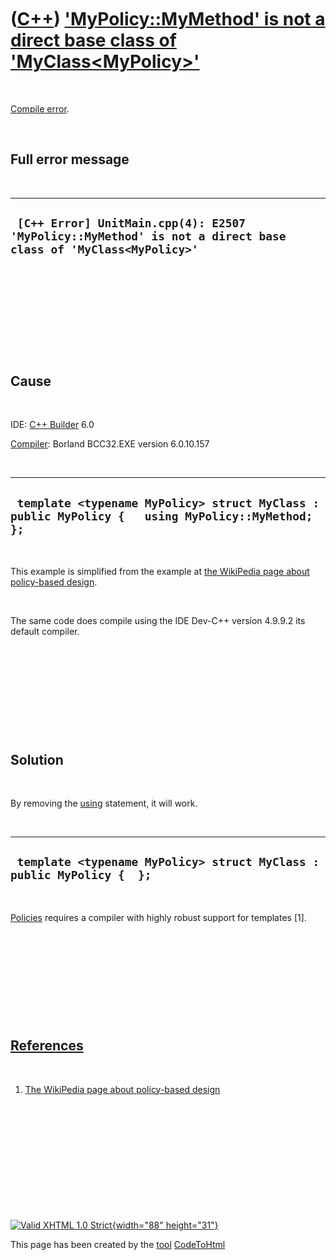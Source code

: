 



 

 

 

 

 

([C++](Cpp.htm)) ['MyPolicy::MyMethod' is not a direct base class of 'MyClass&lt;MyPolicy&gt;'](CppCompileErrorMyPolicyMyMethodIsNotAdirectBaseClassOfMyClassMyPolicy.htm)
==========================================================================================================================================================================

 

[Compile error](CppCompileError.htm).

 

Full error message
------------------

 

  --------------------------------------------------------------------------------------------------------------
  ` [C++ Error] UnitMain.cpp(4): E2507 'MyPolicy::MyMethod' is not a direct base class of 'MyClass<MyPolicy>'`
  --------------------------------------------------------------------------------------------------------------

 

 

 

 

 

Cause
-----

 

IDE: [C++ Builder](CppBuilder.htm) 6.0

[Compiler](CppCompiler.htm): Borland BCC32.EXE version 6.0.10.157

 

  ---------------------------------------------------------------------------------------------------
  ` template <typename MyPolicy> struct MyClass : public MyPolicy {   using MyPolicy::MyMethod; };`
  ---------------------------------------------------------------------------------------------------

 

This example is simplified from the example at [the WikiPedia page about
policy-based design](http://en.wikipedia.org/wiki/Policy-based_design).

 

The same code does compile using the IDE Dev-C++ version 4.9.9.2 its
default compiler.

 

 

 

 

 

Solution
--------

 

By removing the [using](CppUsing.htm) statement, it will work.

 

  ------------------------------------------------------------------------
  ` template <typename MyPolicy> struct MyClass : public MyPolicy {  };`
  ------------------------------------------------------------------------

 

[Policies](CppPolicy.htm) requires a compiler with highly robust support
for templates \[1\].

 

 

 

 

 

[References](CppReferences.htm)
-------------------------------

 

1.  [The WikiPedia page about policy-based
    design](http://en.wikipedia.org/wiki/Policy-based_design)

 

 

 

 

 





 

[![Valid XHTML 1.0 Strict](valid-xhtml10.png){width="88"
height="31"}](http://validator.w3.org/check?uri=referer)

This page has been created by the [tool](Tools.htm)
[CodeToHtml](ToolCodeToHtml.htm)
